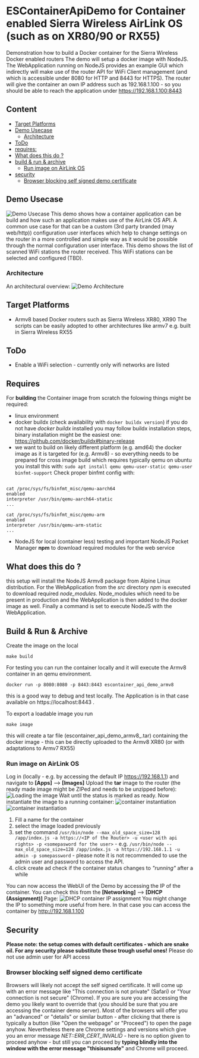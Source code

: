 # ESContainerApiDemo for Container enabled Sierra Wireless AirLink OS (such as on XR80/90 or RX55) 
Demonstration how to build a Docker container for the Sierra Wireless Docker enabled routers
The demo will setup a docker image with NodeJS. The WebApplication running on NodeJS provides an example GUI which indirectly will make use of the router API for WiFi Client management (and which is accessible under 8080 for HTTP and 8443 for HTTPS).
The router will give the container an own IP address such as 192.168.1.100 - so you should be able to reach the application under https://192.168.1.100:8443

## Content
  * [Target Platforms](#user-content-target-platforms)
  * [Demo Usecase](#user-content-demo-usecase)
    + [Architecture](#user-content-architecture)
  * [ToDo](#user-content-todo)
  * [requires:](#user-content-requires)
  * [What does this do ?](#user-content-what-does-this-do-)
  * [build & run & archive](#user-content-build--run--archive)
    + [Run image on AirLink OS](#user-content-run-image-on-airlink-os)
  * [security](#user-content-security)
    + [Browser blocking self signed demo certificate](#user-content-browser-blocking-self-signed-demo-certificate)

## Demo Usecase
![Demo Usecase](/doc/ESContainerAPIDemoUsecase.png)
This demo shows how a container application can be build and how such an application makes use of the AirLink OS API. A common use case for that can be a custom (3rd party branded (may web/http)) configuration user interfaces which help to change settings on the router in a more controlled and simple way as it would be possible through the normal configuration user interface. This demo shows the list of scanned WiFi stations the router received. This WiFi stations can be selected and configured (TBD).

### Architecture
An architectural overview:
![Demo Architecture](/doc/ESContainerDemoApp.png)

## Target Platforms
- Armv8 based Docker routers such as Sierra Wireless XR80, XR90
The scripts can be easily adopted to other architectures like armv7 e.g. built in Sierra Wireless RX55 

## ToDo
- Enable a WiFi selection - currently only wifi networks are listed

## Requires
For **building** the Container image from scratch the folowing things might be required:
- linux environment
- docker buildx   (check availability with ```docker buildx version```) if you do not have *docker buildx* installed you may follow buildx installation steps, binary installation might be the easiest one:
https://github.com/docker/buildx#binary-release
- we want to build on likely different platform (e.g. amd64) the docker image as it is targeted for (e.g. Armv8) - so everything needs to be prepared for cross image build which requires typically qemu on ubuntu you install this with: ```sudo apt install qemu qemu-user-static qemu-user binfmt-support``` 
Check proper binfmt config with:

```

cat /proc/sys/fs/binfmt_misc/qemu-aarch64
enabled
interpreter /usr/bin/qemu-aarch64-static
...
 
cat /proc/sys/fs/binfmt_misc/qemu-arm
enabled
interpreter /usr/bin/qemu-arm-static
...
```
- NodeJS for local (container less) testing and important NodeJS Packet Manager **npm** to download required modules for the web service

## What does this do ?
this setup will install the NodeJS Armv8 package from Alpine Linux distribution. For the WebApplication from the *src* directory *npm* is executed to download required *node_modules*. Node_modules which need to be present in production and the WebApplication is then added to the docker image as well.
Finally a command is set to execute NodeJS with the WebApplication.

## Build & Run & Archive
Create the image on the local 
```
make build
```
For testing you can run the container locally and it will execute the Armv8 container in an qemu environment.
```
docker run -p 8080:8080 -p 8443:8443 escontainer_api_demo_armv8
```
this is a good way to debug and test locally. The Application is in that case available on https://localhost:8443 .

To export a loadable image you run

```
make image
```
this will create a tar file (escontainer_api_demo_armv8_<date>.tar) containing the docker image - this can be directly uploaded to the Armv8 XR80 (or with adaptations to Armv7 RX55)

### Run image on AirLink OS
Log in (locally - e.g. by accessing the default IP https://192.168.1.1) and navigate to **[Apps]** --> **[Images]**
Upload the **tar** image to the router (the ready made image might be ZIPed and needs to be unzipped before):
![Loading the image](/doc/image_loading_screenshot.png)
Wait until the status is marked as ready.
Now instantiate the image to a running container:
![container instantiation](/doc/container_creation_screenshot.png)
![container instantiation](/doc/container_creation2_screenshot.png)
1. Fill a name for the container
2. select the image loaded previously
3. set the command ```/usr/bin/node --max_old_space_size=128 /app/index.js -a https://<IP of the Router> -u <user with api rights> -p <somepasword for the user>``` - e.g. ```/usr/bin/node --max_old_space_size=128 /app/index.js -a https://192.168.1.1 -u admin -p somepassword``` - please note it is not recommended to use the admin user and password to access the API.
4. click create ad check if the container status changes to *"running"* after a while

You can now access the WebUI of the Demo by accessing the IP of the container. You can check this from the **[Networking]** --> **[DHCP (Assignment)]** Page:
![DHCP container IP assignment](/doc/networking_dhcp_screenshot.png)
You might change the IP to something more useful from here.
In that case you can access the container by http://192.168.1.100


## Security
__Please note: the setup comes with default certificates - which are snake oil. For any security please substitute those trough useful ones!__
Please do not use admin user for API access

### Browser blocking self signed demo certificate
Browsers will likely not accept the self signed certificate. It will come up with an error message like "This connection is not private" (Safari) or "Your connection is not secure" (Chrome). 
If you are sure you are accessing the demo you likely want to override that (you should be sure that you are accessing the container demo server).
Most of the browsers will offer you an "advanced" or "details" or similar button - after clicking that there is typically a button (like "Open the webpage" or "Proceed") to open the page anyhow. Nevertheless there are Chrome settings and versions which give you an error message *NET::ERR_CERT_INVALID* - here is no option given to proceed anyhow - but still you can proceed by __typing blindly into the window with the error message "thisisunsafe"__ and Chrome will proceed. 
